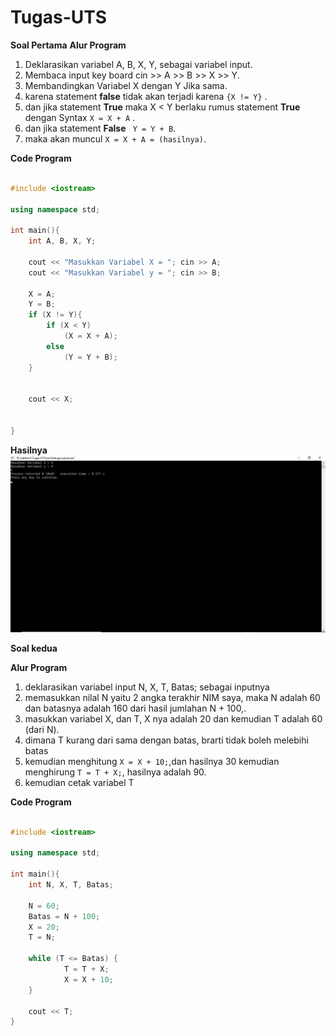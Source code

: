 # Tugas-UTS


**Soal Pertama**
**Alur Program**

1. Deklarasikan variabel A, B, X, Y, sebagai variabel input.
2. Membaca input key board cin >> A >> B >> X >> Y.
3. Membandingkan Variabel X dengan Y Jika sama.
4. karena statement **false** tidak akan terjadi karena ``` {X != Y} ``` .
5. dan jika statement **True** maka X < Y berlaku rumus statement **True** dengan Syntax ``` X = X + A ``` .
6. dan jika statement **False** ``` Y = Y + B```.
7. maka akan muncul ``` X = X + A = (hasilnya) ```.

**Code Program**

```c++

#include <iostream>

using namespace std;

int main(){
    int A, B, X, Y;

    cout << "Masukkan Variabel X = "; cin >> A;
    cout << "Masukkan Variabel y = "; cin >> B;

    X = A;
    Y = B;
    if (X != Y){
        if (X < Y)
            (X = X + A);
        else
            (Y = Y + B);
    }


    cout << X;


}

```
**Hasilnya**
![img](https://raw.githubusercontent.com/aldae7/Tugas-UTS/master/ssutsa.png)

**Soal kedua**

**Alur Program**

1. deklarasikan variabel input N, X, T, Batas; sebagai inputnya
2. memasukkan nilal N yaitu 2 angka terakhir NIM saya,  maka N adalah 60 
   dan batasnya adalah 160 dari hasil jumlahan N + 100,.
3. masukkan variabel X, dan T, X nya adalah 20 dan kemudian T adalah 60 (dari N).
4. dimana T kurang dari sama dengan batas, brarti tidak boleh melebihi batas
5. kemudian menghitung ``` X = X + 10; ```,dan hasilnya 30 kemudian menghirung ``` T = T + X; ```, 
   hasilnya adalah 90.
6. kemudian cetak variabel T

**Code Program**

```c++

#include <iostream>

using namespace std;

int main(){
    int N, X, T, Batas;

    N = 60;
    Batas = N + 100;
    X = 20;
    T = N;

    while (T <= Batas) {
            T = T + X;
            X = X + 10;
    }

    cout << T;
}

```